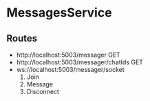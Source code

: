 # MessagesService

## Routes
 
- http://localhost:5003/messager GET
- http://localhost:5003/messager/chatIds GET
- ws://localhost:5003/messager/socket
    1. Join
    2. Message
    3. Disconnect